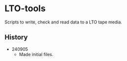 # LTO-tools
Scripts to write, check and read data to a LTO tape media.

## History
- 240905
  - Made initial files.